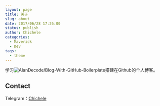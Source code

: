 ```yaml
---
layout: page
title: 关于
slug: about
date: 2017/06/28 17:26:00
status: publish
author: Chichele
categories: 
  - Maverick
  - Dev
tags: 
  - theme
---
```


学习![AlanDecode/Blog-With-GitHub-Boilerplate](https://github.com/AlanDecode/Blog-With-GitHub-Boilerplate)搭建在Github的个人博客。


## Contact


Telegram：[Chichele](https://t.me/Chichele)
